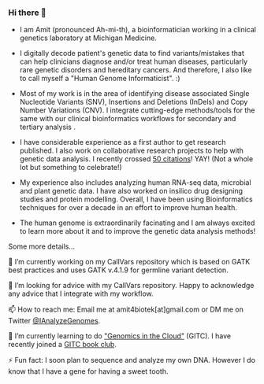 ### Hi there 👋

 - I am Amit (pronounced Ah-mi-th), a bioinformatician working in a clinical genetics laboratory at Michigan Medicine. 
 
 - I digitally decode patient's genetic data to find variants/mistakes that can help clinicians diagnose and/or treat human diseases, particularly rare genetic disorders and hereditary cancers. And therefore, I also like to call myself a "Human Genome Informaticist". :) 
 
 - Most of my work is in the area of identifying disease associated Single Nucleotide Variants (SNV), Insertions and Deletions (InDels) and Copy Number Variations (CNV). I integrate cutting-edge methods/tools for the same with our clinical bioinformatics workflows for secondary and tertiary analysis . 
 
 - I have considerable experience as a first author to get research published. I also work on collaborative research projects to help with genetic data analysis. I recently crossed [50 citations](https://scholar.google.com/citations?user=3gs-sk8AAAAJ&hl=en)! YAY! (Not a whole lot but something to celebrate!)
 
 - My experience also includes analyzing human RNA-seq data, microbial and plant genetic data. I have also worked on insilico drug designing studies and protein modelling. Overall, I have been using Bioinformatics techniques for over a decade in an effort to improve human health. 
 
 - The human genome is extraordinarily facinating and I am always excited to learn more about it and to improve the genetic data analysis methods!

Some more details...

🔭 I’m currently working on my CallVars repository which is based on GATK best practices and uses GATK v.4.1.9 for germline variant detection.

🤔 I’m looking for advice with my CallVars repository. Happy to acknowledge any advice that I integrate with my workflow. 

📫 How to reach me: Email me at amit4biotek[at]gmail.com or DM me on Twitter [@IAnalyzeGenomes](https://twitter.com/IAnalyzeGenomes).

🌱 I’m currently learning to do ["Genomics in the Cloud"](https://www.amazon.com/Genomics-Cloud-GATK-Spark-Docker/dp/1491975199/ref=sr_1_1?crid=LXSZSO8B3D7J&dchild=1&keywords=genomics+in+the+cloud&qid=1609662594&s=books&sprefix=genomics+in+%2Caps%2C183&sr=1-1) (GITC). I have recently joined a [GITC book club](https://www.youtube.com/channel/UCtdwGKTSsRQZgAO6D79lSPA). 

⚡ Fun fact: I soon plan to sequence and analyze my own DNA. However I do know that I have a gene for having a sweet tooth.
